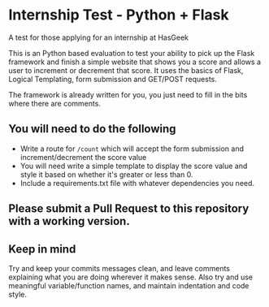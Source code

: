 # Internship Test - Python + Flask
A test for those applying for an internship at HasGeek

This is an Python based evaluation to test your ability to pick up the Flask framework and finish a simple website that shows you a score and allows a user to increment or decrement that score. It uses the basics of Flask, Logical Templating, form submission and GET/POST requests.

The framework is already written for you, you just need to fill in the bits where there are comments.

## You will need to do the following

 - Write a route for `/count` which will accept the form submission and increment/decrement the score value
 - You will need write a simple template to display the score value and style it based on whether it's greater or less than 0.
 - Include a requirements.txt file with whatever dependencies you need.


## Please submit a Pull Request to this repository with a working version.

## Keep in mind

Try and keep your commits messages clean, and leave comments explaining what you are doing wherever it makes sense. Also try and use meaningful variable/function names, and maintain indentation and code style.
